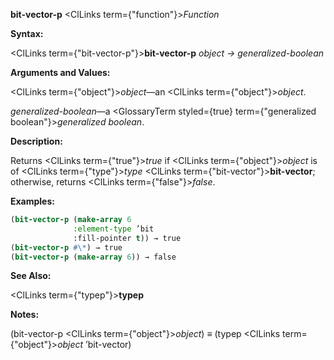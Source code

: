 **bit-vector-p** <ClLinks  term={"function"}><i>Function</i></ClLinks> 



**Syntax:** 



<ClLinks  term={"bit-vector-p"}><b>bit-vector-p</b></ClLinks> *object → generalized-boolean* 



**Arguments and Values:** 



<ClLinks  term={"object"}><i>object</i></ClLinks>—an <ClLinks  term={"object"}><i>object</i></ClLinks>. 



*generalized-boolean*—a <GlossaryTerm styled={true} term={"generalized boolean"}><i>generalized boolean</i></GlossaryTerm>. 



**Description:** 



Returns <ClLinks  term={"true"}><i>true</i></ClLinks> if <ClLinks  term={"object"}><i>object</i></ClLinks> is of <ClLinks  term={"type"}><i>type</i></ClLinks> <ClLinks  term={"bit-vector"}><b>bit-vector</b></ClLinks>; otherwise, returns <ClLinks  term={"false"}><i>false</i></ClLinks>. 



**Examples:**
```lisp
(bit-vector-p (make-array 6 
			  :element-type ’bit 
			  :fill-pointer t)) → true 
(bit-vector-p #\*) → true 
(bit-vector-p (make-array 6)) → false 
```
**See Also:** 



<ClLinks  term={"typep"}><b>typep</b></ClLinks> 



**Notes:** 



(bit-vector-p <ClLinks  term={"object"}><i>object</i></ClLinks>) *≡* (typep <ClLinks  term={"object"}><i>object</i></ClLinks> ’bit-vector) 




